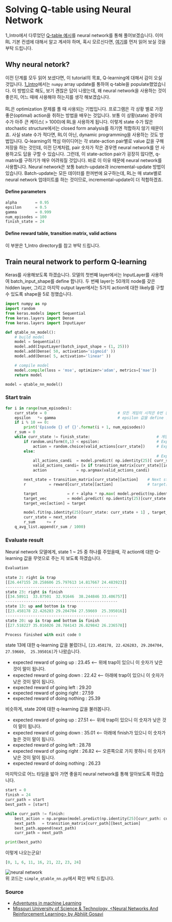 # Solving Q-table using Neural Network
1_Intro에서 다루었던 [Q-table 예시](https://github.com/doranbae/reinforcementLearning_oremun/blob/master/1_Intro/README_1.md)를 neural network를 통해 풀어보겠습니다. 이미 RL 기본 컨셉에 대해서 알고 계셔야 하며, 혹시 모르신다면, [여기](https://medium.freecodecamp.org/an-introduction-to-reinforcement-learning-4339519de419)를 먼저 읽어 보실 것을 부탁 드립니다.

## Why neural netork?
이전 단계를 모두 읽어 보셨다면, 이 tutorial의 목표, Q-learning에 대해서 감이 오실 것입니다. [1_Intro](https://github.com/doranbae/reinforcementLearning_oremun/blob/master/1_Intro/README_1.md)에서는 `numpy` array update를 통하여 q-table을 populate했었습니다. 이 방법으로 해도, 보기 괜찮은 답이 나왔는데, 왜 neural network을 사용하는 것이 좋은지, 어느 때에 사용해야 하는지를 생각 해보겠습니다. 
<br />
<br />
RL은 optimization 문제를 풀 때 사용되는 기법입니다. 프로그램은 각 상황 별로 가장 좋은(optimal) action을 취하는 방법을 배우는 것입니다. 보통 이 상황(state) 경우의 수가 아주 큰 케이스( > 1000)에 RL을 사용하게 됩니다. 이렇게 state 수가 많은 stochastic structure에서는 closed form analysis를 하기엔 적합하지 않기 때문이죠. 사실 state 수가 적다면, RL이 아닌, dynamic programming을 사용하는 것도 방법입니다. Q-learning의 핵심 아이디어는 각 state-action pair별로 value 값을 구해 저장을 하는 것인데, 이전 단계처럼, pair 숫자가 작은 경우엔 neural network를 안 사용하고도 답을 구할 수 있습니다. 그런데, 이 state-action pair가 굉장히 많다면, q-matrix를 구하기가 매우 어려워질 것입니다. 바로 이 이유 때문에 neural network를 사용합니다. Neural network은 보통 batch-update과 incremental-update 방법이 있습니다. Batch-update는 모든 데이터를 한꺼번에 요구하는데, RL는 매 state별로 neural network 업데이트를 하는 것이므로, incremental-update이 더 적합하겠죠.

#### Define parameters
```python
alpha        = 0.95
epsilon      = 0.5
gamma        = 0.999
num_episodes = 100
finish_state = 24
```
#### Define reward table, transition matrix, valid actions
이 부분은 1_Intro directory를 참고 부탁 드립니다. 

## Train neural network to perform Q-learning
Keras를 사용해보도록 하겠습니다. 모델의 첫번째 layer에서는 InputLayer를 사용하여 batch_input_shape를 define 합니다. 두 번째 layer는 50개의 node를 갖은 hidden layer, 그리고 마지막 output layer에서는 5가지 action에 대한 likely를 구할 수 있도록 shape을 5로 정했습니다. 

```python
import numpy as np
import random
from keras.models import Sequential
from keras.layers import Dense
from keras.layers import InputLayer

def qtable_nn_model():
    # build model
    model = Sequential()
    model.add(InputLayer(batch_input_shape = (1, 25)))
    model.add(Dense( 50, activation='sigmoid' ))
    model.add(Dense( 5, activation='linear' ))

    # compile model
    model.compile(loss = 'mse', optimizer='adam', metrics=['mae'])
    return model

model = qtable_nn_model()
```
### Start train
```python
for i in range(num_episodes):
    curr_state = 0                               # 모든 게임의 시작은 0번 칸부터 시작합니다.
    epsilon   *= gamma                           # epsilon 값을 define 합니다.
    if i % 10 == 0:
        print('Episode {} of {}'.format(i + 1, num_episodes))
    r_sum = 0
    while curr_state != finish_state:                             # 게임이 끝나지 않은 상태에서
        if random.uniform(0,1) < epsilon:                         # Exploit을 할 지, explore를 할 지 정합니다. 
            action = random.choice(valid_actions[curr_state])     # Explore를 하는 경우
        else:
                                                                  # Exploit을 하는 경우
            all_actions_candi  = model.predict( np.identity(25)[ curr_state : curr_state + 1 ])                                          # 이 tutorial specific한 프로세스입니다. 모든 action 중...
            valid_actions_candi= [x if transition_matrix[curr_state][idx] != -1 else -10 for idx, x in enumerate(all_actions_candi[0])]  # 취할 수 있는 action을 추려낸 뒤, (예를 들어, state 1번에서 위로 가기는 안 되죠..) 
            action             = np.argmax(valid_actions_candi)                                                                          # 그 중 가장 큰 값을 구합니다. 

        next_state = transition_matrix[curr_state][action]    # Next state에서
        r          = reward[curr_state][action]               # target은 지금 reward r 더하기

        target             = r + alpha * np.max( model.predict(np.identity(25)[next_state : next_state + 1 ]) )    # Next state에서 기대되는 reward (<-- Neural network로 predict 합니다.)
        target_vec         = model.predict( np.identity(25)[curr_state: curr_state + 1] )[0]
        target_vec[action] = target                                                                                # 내가 취한 action에 대해서만 값을 업데이트 합니다.

        model.fit(np.identity(25)[curr_state: curr_state + 1] , target_vec.reshape(-1, 5), epochs = 10, verbose = 0)
        curr_state = next_state
        r_sum     += r
    q_avg_list.append(r_sum / 1000)

```
### Evaluate result
Neural network 모델에게, state 1 ~ 25 중 하나를 주었을때, 각 action에 대한 Q-learning 값을 무엇으로 주는 지 보도록 하겠습니다.
```python
Evaluation
 
state 2: right is trap
[[26.447155 28.258606 25.797613 14.817667 24.483923]]
-------------------------------------------------
state 23: right is finish
[[34.58911  33.87501  32.91646  38.244846 33.406757]]
-------------------------------------------------
state 13: up and bottom is trap
[[23.458178 22.426283 29.204704 27.59669  25.395016]]
-------------------------------------------------
state 20: up is trap and bottom is finish
[[27.518227 35.016026 28.784143 26.829842 26.236578]]

Process finished with exit code 0
```
state 13에 대한 q-learning 값을 불렀더니, `[23.458178, 22.426283, 29.204704, 27.59669,  25.395016]`가 나왔습니다. 
* expected reward of going up      : 23.45 <-- 위에 trap이 있으니 이 숫자가 낮은 것이 말이 됩니다.
* expected reward of going down    : 22.42 <-- 아래에 trap이 있으니 이 숫자가 낮은 것이 말이 됩니다.
* expected reward of going left    : 29.20
* expected reward of going right   : 27.59 
* expected reward of doing nothing : 25.39

비슷하게, state 20에 대한 q-learning 값을 불러봅니다. 
* expected reward of going up      : 27.51 <-- 위에 trap이 있으니 이 숫자가 낮은 것이 말이 됩니다.
* expected reward of going down    : 35.01 <-- 아래에 finish가 있으니 이 숫자가 높은 것이 말이 됩니다.
* expected reward of going left    : 28.78
* expected reward of going right   : 26.82 <-- 오른쪽으로 가지 못하니 이 숫자가 낮은 것이 말이 됩니다.
* expected reward of doing nothing : 26.23

마지막으로 어느 타일을 밟아 가면 좋을지 neural network를 통해 알아보도록 하겠습니다. 

```python
start = 0
finish = 24
curr_path = start
best_path = [start]

while curr_path != finish:
    best_action = np.argmax(model.predict(np.identity(25)[curr_path: curr_path + 1]))
    next_path   = transition_matrix[curr_path][best_action]
    best_path.append(next_path)
    curr_path = next_path

print(best_path)
```

이렇게 나오는군요!
<br />
```python
[0, 1, 6, 11, 16, 21, 22, 23, 24]
```
![neural network](images/simple5by5_nn)
<br />
위 코드는 `simple_qtable_nn.py`에서 확인 부탁 드립니다.

### Source
* [Adventures in machine Learning](http://adventuresinmachinelearning.com/reinforcement-learning-tutorial-python-keras/)
* [Missouri University of Science & Technology, \<Neural Networks And Reinforcement Learning> by Abhijit Gosavi](http://web.mst.edu/~gosavia/neural_networks_RL.pdf)